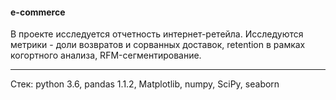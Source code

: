 #### e-commerce

В проекте исследуется отчетность интернет-ретейла.
Исследуются метрики - доли возвратов и сорванных доставок, retention в рамках когортного анализа, RFM-сегментирование.

------------------
Стек:
python 3.6, pandas 1.1.2, Matplotlib, numpy, SciPy, seaborn
